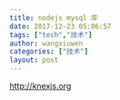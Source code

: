 ```yaml
---
title: nodejs mysql 库
date: 2017-12-23 05:06:57
tags: ["tech","技术"]
author: wangxiuwen
categories: ["技术"]
layout: post
---
```


http://knexjs.org